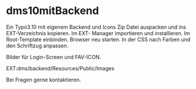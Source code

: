 # dms10mitBackend
Ein Typo3.10 mit eigenem Backend und Icons
Zip Datei auspacken und ins EXT-Verzeichnis kopieren.
Im EXT- Manager importieren und installieren.
Im Root-Template einbinden.
Browser neu starten.
In der CSS nach Farben und den Schriftzug anpassen.

Bilder für Login-Screen und FAV-ICON.

EXT:dms/backend/Resources/Public/Images

Bei Fragen gerne kontaktieren.

